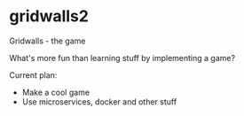 # gridwalls2
Gridwalls - the game

What's more fun than learning stuff by implementing a game?

Current plan:
- Make a cool game
- Use microservices, docker and other stuff
